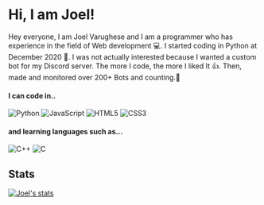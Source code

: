 <h1>Hi, I am Joel!</h1>

Hey everyone, I am Joel Varughese and I am a programmer who has experience in the field of Web development 💻. I started coding in Python at December 2020 🎄. I was not actually interested because I wanted a custom bot for my Discord server. The more I code, the more I liked It 👍. Then, made and monitored over 200+ Bots and counting.🎉


<h4>I can code in.. </h4>

![Python](https://img.shields.io/badge/python-3670A0?style=for-the-badge&logo=python&logoColor=ffdd54) ![JavaScript](https://img.shields.io/badge/javascript-%23323330.svg?style=for-the-badge&logo=javascript&logoColor=%23F7DF1E) ![HTML5](https://img.shields.io/badge/html5-%23E34F26.svg?style=for-the-badge&logo=html5&logoColor=white) ![CSS3](https://img.shields.io/badge/css3-%231572B6.svg?style=for-the-badge&logo=css3&logoColor=white)

<h4>and learning languages such as...</h4>

![C++](https://img.shields.io/badge/c++-%2300599C.svg?style=for-the-badge&logo=c%2B%2B&logoColor=white) ![C](https://img.shields.io/badge/c-%2300599C.svg?style=for-the-badge&logo=c&logoColor=white)

<h2>Stats</h2>

[![Joel's stats](https://github-readme-stats.vercel.app/api?username=JoelisaMuffin)](https://github.com/JoelisaMuffin/github-readme-stats)
